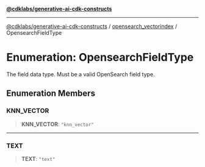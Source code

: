 [**@cdklabs/generative-ai-cdk-constructs**](../../../../README.md)

***

[@cdklabs/generative-ai-cdk-constructs](../../../../README.md) / [opensearch\_vectorindex](../README.md) / OpensearchFieldType

# Enumeration: OpensearchFieldType

The field data type. Must be a valid OpenSearch field type.

## Enumeration Members

### KNN\_VECTOR

> **KNN\_VECTOR**: `"knn_vector"`

***

### TEXT

> **TEXT**: `"text"`
